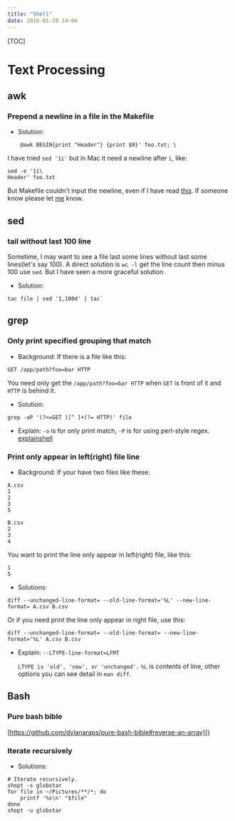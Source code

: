 ```yaml
---
title: "Shell"
date: 2016-01-20 14:06
---
```


[TOC][]()

# Text Processing

## awk

### Prepend a newline in a file in the Makefile

- Solution: 

```shell
    @awk BEGIN{print "Header"} {print $0}' foo.txt; \
```

I have tried `sed '1i'` but in Mac it need a newline after `i`, like:

    sed -e '1i\
    Header' foo.txt

But Makefile couldn't input the newline, even if I have read
[this](https://www.gnu.org/software/make/manual/html_node/Splitting-Recipe-Lines.html).
If someone know please let [me](http://morefreeze.github.io/b_about.html) know.

## sed

### tail without last 100 line

Sometime, I may want to see a file last some lines without last some lines(let's say 100).
A direct solution is `wc -l` get the line count then minus 100 use `sed`. But I have seen
a more graceful solution.

- Solution: 

```shell
tac file | sed '1,100d' | tac`
```

## grep

### Only print specified grouping that match

- Background: If there is a file like this:

```
GET /app/path?foo=bar HTTP
```

You need only get the `/app/path?foo=bar HTTP` when `GET` is front of it and
`HTTP` is behind it.

- Solution:

```shell
grep -oP '(?<=GET )[^ ]+(?= HTTP)' file
```

- Explain: `-o` is for only print match, `-P` is for using perl-style regex.
[explainshell](http://explainshell.com/explain?cmd=grep+-oP+%27%28%3F%3C%3DGET+%29%5B%5E+%5D%2B%28%3F%3D+HTTP%29%27)

### Print only appear in left(right) file line

- Background: If your have two files like these:

```
A.csv
1
2
3
5
```

```
B.csv
2
3
4
```

You want to print the line only appear in left(right) file, like this:

```
1
5
```

- Solutions:

```shell
diff --unchanged-line-format= --old-line-format='%L' --new-line-format= A.csv B.csv
```

Or if you need print the line only appear in right file, use this:

```shell
diff --unchanged-line-format= --old-line-format= --new-line-format='%L' A.csv B.csv
```

- Explain: `--LTYPE-line-format=LFMT`

    `LTYPE is 'old', 'new', or 'unchanged'.`
    `%L` is contents of line, other options you can see detail in `man diff`.

## Bash

### Pure bash bible

[https://github.com/dylanaraps/pure-bash-bible#reverse-an-array]()

### Iterate recursively

- Solutions:

```shell
# Iterate recursively.
shopt -s globstar
for file in ~/Pictures/**/*; do
    printf '%s\n' "$file"
done
shopt -u globstar
```
